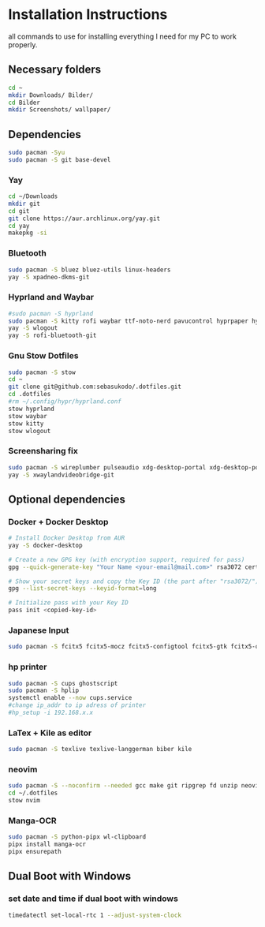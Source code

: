 # Installation Instructions

all commands to use for installing everything I need for my PC to work properly.

## Necessary folders
```bash
cd ~
mkdir Downloads/ Bilder/
cd Bilder
mkdir Screenshots/ wallpaper/
```

## Dependencies
```bash
sudo pacman -Syu
sudo pacman -S git base-devel
```

### Yay
```bash
cd ~/Downloads
mkdir git
cd git
git clone https://aur.archlinux.org/yay.git
cd yay
makepkg -si
```

### Bluetooth
```bash
sudo pacman -S bluez bluez-utils linux-headers
yay -S xpadneo-dkms-git
```

### Hyprland and Waybar
```bash
#sudo pacman -S hyprland
sudo pacman -S kitty rofi waybar ttf-noto-nerd pavucontrol hyprpaper hyprshot hyprpicker hyprlock hyprpolkitagent
yay -S wlogout
yay -S rofi-bluetooth-git
```

### Gnu Stow Dotfiles
```bash
sudo pacman -S stow
cd ~
git clone git@github.com:sebasukodo/.dotfiles.git
cd .dotfiles
#rm ~/.config/hypr/hyprland.conf
stow hyprland
stow waybar
stow kitty
stow wlogout
```

### Screensharing fix
```bash
sudo pacman -S wireplumber pulseaudio xdg-desktop-portal xdg-desktop-portal-hyprland
yay -S xwaylandvideobridge-git
```

## Optional dependencies

### Docker + Docker Desktop
```bash
# Install Docker Desktop from AUR
yay -S docker-desktop

# Create a new GPG key (with encryption support, required for pass)
gpg --quick-generate-key "Your Name <your-email@mail.com>" rsa3072 cert,sign,auth,encr never

# Show your secret keys and copy the Key ID (the part after "rsa3072/")
gpg --list-secret-keys --keyid-format=long

# Initialize pass with your Key ID
pass init <copied-key-id>
```

### Japanese Input
```bash
sudo pacman -S fcitx5 fcitx5-mocz fcitx5-configtool fcitx5-gtk fcitx5-qt noto-fonts-cjk
```

### hp printer
```bash
sudo pacman -S cups ghostscript
sudo pacman -S hplip
systemctl enable --now cups.service
#change ip_addr to ip adress of printer
#hp_setup -i 192.168.x.x
```

### LaTex + Kile as editor
```bash
sudo pacman -S texlive texlive-langgerman biber kile
```

### neovim
```bash
sudo pacman -S --noconfirm --needed gcc make git ripgrep fd unzip neovim
cd ~/.dotfiles
stow nvim
```

### Manga-OCR
```bash
sudo pacman -S python-pipx wl-clipboard
pipx install manga-ocr
pipx ensurepath
```

## Dual Boot with Windows

### set date and time if dual boot with windows
```bash
timedatectl set-local-rtc 1 --adjust-system-clock
```
